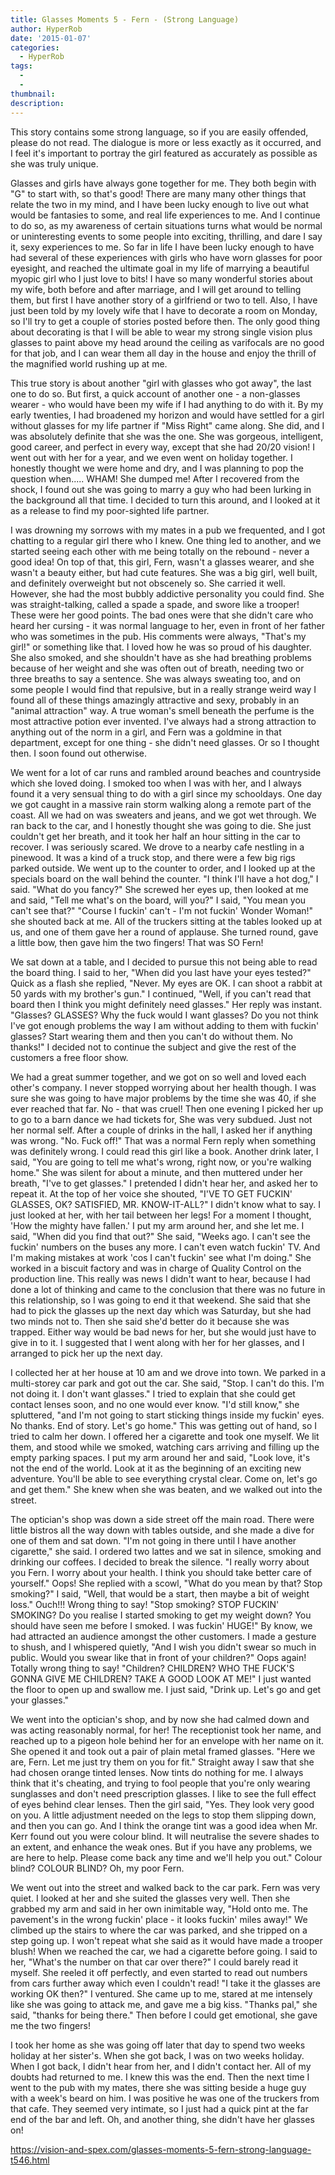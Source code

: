```yaml
---
title: Glasses Moments 5 - Fern - (Strong Language)
author: HyperRob
date: '2015-01-07'
categories:
  - HyperRob
tags:
  - 
  - 
thumbnail: 
description: 
---
```


This story contains some strong language, so if you are easily offended, please do not read. The dialogue is more or less exactly as it occurred, and I feel it's important to portray the girl featured as accurately as possible as she was truly unique.

Glasses and girls have always gone together for me. They both begin with "G" to start with, so that's good! There are many many other things that relate the two in my mind, and I have been lucky enough to live out what would be fantasies to some, and real life experiences to me. And I continue to do so, as my awareness of certain situations turns what would be normal or uninteresting events to some people into exciting, thrilling, and dare I say it, sexy experiences to me. So far in life I have been lucky enough to have had several of these experiences with girls who have worn glasses for poor eyesight, and reached the ultimate goal in my life of marrying a beautiful myopic girl who I just love to bits! I have so many wonderful stories about my wife, both before and after marriage, and I will get around to telling them, but first I have another story of a girlfriend or two to tell. Also, I have just been told by my lovely wife that I have to decorate a room on Monday, so I'll try to get a couple of stories posted before then. The only good thing about decorating is that I will be able to wear my strong single vision plus glasses to paint above my head around the ceiling as varifocals are no good for that job, and I can wear them all day in the house and enjoy the thrill of the magnified world rushing up at me.

This true story is about another "girl with glasses who got away", the last one to do so. But first, a quick account of another one - a non-glasses wearer - who would have been my wife if I had anything to do with it. By my early twenties, I had broadened my horizon and would have settled for a girl without glasses for my life partner if "Miss Right" came along. She did, and I was absolutely definite that she was the one. She was gorgeous, intelligent, good career, and perfect in every way, except that she had 20/20 vision! I went out with her for a year, and we even went on holiday together. I honestly thought we were home and dry, and I was planning to pop the question when..... WHAM! She dumped me! After I recovered from the shock, I found out she was going to marry a guy who had been lurking in the background all that time. I decided to turn this around, and I looked at it as a release to find my poor-sighted life partner.

I was drowning my sorrows with my mates in a pub we frequented, and I got chatting to a regular girl there who I knew. One thing led to another, and we started seeing each other with me being totally on the rebound - never a good idea! On top of that, this girl, Fern, wasn't a glasses wearer, and she wasn't a beauty either, but had cute features. She was a big girl, well built, and definitely overweight but not obscenely so. She carried it well. However, she had the most bubbly addictive personality you could find. She was straight-talking, called a spade a spade, and swore like a trooper! These were her good points. The bad ones were that she didn't care who heard her cursing - it was normal language to her, even in front of her father who was sometimes in the pub. His comments were always, "That's my girl!" or something like that. I loved how he was so proud of his daughter. She also smoked, and she shouldn't have as she had breathing problems because of her weight and she was often out of breath, needing two or three breaths to say a sentence. She was always sweating too, and on some people I would find that repulsive, but in a really strange weird way I found all of these things amazingly attractive and sexy, probably in an "animal attraction" way. A true woman's smell beneath the perfume is the most attractive potion ever invented. I've always had a strong attraction to anything out of the norm in a girl, and Fern was a goldmine in that department, except for one thing - she didn't need glasses. Or so I thought then. I soon found out otherwise.

We went for a lot of car runs and rambled around beaches and countryside which she loved doing. I smoked too when I was with her, and I always found it a very sensual thing to do with a girl since my schooldays. One day we got caught in a massive rain storm walking along a remote part of the coast. All we had on was sweaters and jeans, and we got wet through. We ran back to the car, and I honestly thought she was going to die. She just couldn't get her breath, and it took her half an hour sitting in the car to recover. I was seriously scared. We drove to a nearby cafe nestling in a pinewood. It was a kind of a truck stop, and there were a few big rigs parked outside. We went up to the counter to order, and I looked up at the specials board on the wall behind the counter. "I think I'll have a hot dog," I said. "What do you fancy?" She screwed her eyes up, then looked at me and said, "Tell me what's on the board, will you?" I said, "You mean you can't see that?" "Course I fuckin' can't - I'm not fuckin' Wonder Woman!" she shouted back at me. All of the truckers sitting at the tables looked up at us, and one of them gave her a round of applause. She turned round, gave a little bow, then gave him the two fingers! That was SO Fern!

We sat down at a table, and I decided to pursue this not being able to read the board thing. I said to her, "When did you last have your eyes tested?" Quick as a flash she replied, "Never. My eyes are OK. I can shoot a rabbit at 50 yards with my brother's gun." I continued, "Well, if you can't read that board then I think you might definitely need glasses." Her reply was instant. "Glasses? GLASSES? Why the fuck would I want glasses? Do you not think I've got enough problems the way I am without adding to them with fuckin' glasses? Start wearing them and then you can't do without them. No thanks!" I decided not to continue the subject and give the rest of the customers a free floor show.

We had a great summer together, and we got on so well and loved each other's company. I never stopped worrying about her health though. I was sure she was going to have major problems by the time she was 40, if she ever reached that far. No - that was cruel! Then one evening I picked her up to go to a barn dance we had tickets for, She was very subdued. Just not her normal self. After a couple of drinks in the hall, I asked her if anything was wrong. "No. Fuck off!" That was a normal Fern reply when something was definitely wrong. I could read this girl like a book. Another drink later, I said, "You are going to tell me what's wrong, right now, or you're walking home." She was silent for about a minute, and then muttered under her breath, "I've to get glasses." I pretended I didn't hear her, and asked her to repeat it. At the top of her voice she shouted, "I'VE TO GET FUCKIN' GLASSES, OK? SATISFIED, MR. KNOW-IT-ALL?" I didn't know what to say. I just looked at her, with her tail between her legs! For a moment I thought, 'How the mighty have fallen.' I put my arm around her, and she let me. I said, "When did you find that out?" She said, "Weeks ago. I can't see the fuckin' numbers on the buses any more. I can't even watch fuckin' TV. And I'm making mistakes at work 'cos I can't fuckin' see what I'm doing." She worked in a biscuit factory and was in charge of Quality Control on the production line. This really was news I didn't want to hear, because I had done a lot of thinking and came to the conclusion that there was no future in this relationship, so I was going to end it that weekend. She said that she had to pick the glasses up the next day which was Saturday, but she had two minds not to. Then she said she'd better do it because she was trapped. Either way would be bad news for her, but she would just have to give in to it. I suggested that I went along with her for her glasses, and I arranged to pick her up the next day.

I collected her at her house at 10 am and we drove into town. We parked in a multi-storey car park and got out the car. She said, "Stop. I can't do this. I'm not doing it. I don't want glasses." I tried to explain that she could get contact lenses soon, and no one would ever know. "I'd still know," she spluttered, "and I'm not going to start sticking things inside my fuckin' eyes. No thanks. End of story. Let's go home." This was getting out of hand, so I tried to calm her down. I offered her a cigarette and took one myself. We lit them, and stood while we smoked, watching cars arriving and filling up the empty parking spaces. I put my arm around her and said, "Look love, it's not the end of the world. Look at it as the beginning of an exciting new adventure. You'll be able to see everything crystal clear. Come on, let's go and get them." She knew when she was beaten, and we walked out into the street.

The optician's shop was down a side street off the main road. There were little bistros all the way down with tables outside, and she made a dive for one of them and sat down. "I'm not going in there until I have another cigarette," she said. I ordered two lattes and we sat in silence, smoking and drinking our coffees. I decided to break the silence. "I really worry about you Fern. I worry about your health. I think you should take better care of yourself." Oops! She replied with a scowl, "What do you mean by that? Stop smoking?" I said, "Well, that would be a start, then maybe a bit of weight loss." Ouch!!! Wrong thing to say! "Stop smoking? STOP FUCKIN' SMOKING? Do you realise I started smoking to get my weight down? You should have seen me before I smoked. I was fuckin' HUGE!" By know, we had attracted an audience amongst the other customers. I made a gesture to shush, and I whispered quietly, "And I wish you didn't swear so much in public. Would you swear like that in front of your children?" Oops again! Totally wrong thing to say! "Children? CHILDREN? WHO THE FUCK'S GONNA GIVE ME CHILDREN? TAKE A GOOD LOOK AT ME!" I just wanted the floor to open up and swallow me. I just said, "Drink up. Let's go and get your glasses."

We went into the optician's shop, and by now she had calmed down and was acting reasonably normal, for her! The receptionist took her name, and reached up to a pigeon hole behind her for an envelope with her name on it. She opened it and took out a pair of plain metal framed glasses. "Here we are, Fern. Let me just try them on you for fit." Straight away I saw that she had chosen orange tinted lenses. Now tints do nothing for me. I always think that it's cheating, and trying to fool people that you're only wearing sunglasses and don't need prescription glasses. I like to see the full effect of eyes behind clear lenses. Then the girl said, "Yes. They look very good on you. A little adjustment needed on the legs to stop them slipping down, and then you can go. And I think the orange tint was a good idea when Mr. Kerr found out you were colour blind. It will neutralise the severe shades to an extent, and enhance the weak ones. But if you have any problems, we are here to help. Please come back any time and we'll help you out." Colour blind? COLOUR BLIND? Oh, my poor Fern.

We went out into the street and walked back to the car park. Fern was very quiet. I looked at her and she suited the glasses very well. Then she grabbed my arm and said in her own inimitable way, "Hold onto me. The pavement's in the wrong fuckin' place - it looks fuckin' miles away!" We climbed up the stairs to where the car was parked, and she tripped on a step going up. I won't repeat what she said as it would have made a trooper blush! When we reached the car, we had a cigarette before going. I said to her, "What's the number on that car over there?" I could barely read it myself. She reeled it off perfectly, and even started to read out numbers from cars further away which even I couldn't read! "I take it the glasses are working OK then?" I ventured. She came up to me, stared at me intensely like she was going to attack me, and gave me a big kiss. "Thanks pal," she said, "thanks for being there." Then before I could get emotional, she gave me the two fingers!

I took her home as she was going off later that day to spend two weeks holiday at her sister's. When she got back, I was on two weeks holiday. When I got back, I didn't hear from her, and I didn't contact her. All of my doubts had returned to me. I knew this was the end. Then the next time I went to the pub with my mates, there she was sitting beside a huge guy with a week's beard on him. I was positive he was one of the truckers from that cafe. They seemed very intimate, so I just had a quick pint at the far end of the bar and left. Oh, and another thing, she didn't have her glasses on!

https://vision-and-spex.com/glasses-moments-5-fern-strong-language-t546.html
